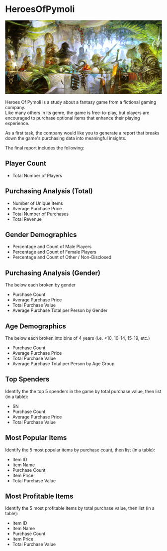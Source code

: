# HeroesOfPymoli
![Image of pymoli game](https://github.com/pessuman/HeroesOfPymoli/blob/master/Fantasy.jpg)


Heroes Of Pymoli is a study about a fantasy game from a fictional gaming company.		
Like many others in its genre, the game is free-to-play, but players are encouraged to purchase optional items that enhance their playing experience. 

As a first task, the company would like you to generate a report that breaks down the game's purchasing data into meaningful insights.

The final report includes the following:

## Player Count

- Total Number of Players


## Purchasing Analysis (Total)

- Number of Unique Items
- Average Purchase Price
- Total Number of Purchases
- Total Revenue


## Gender Demographics

- Percentage and Count of Male Players
- Percentage and Count of Female Players
- Percentage and Count of Other / Non-Disclosed


## Purchasing Analysis (Gender)

The below each broken by gender

- Purchase Count
- Average Purchase Price
- Total Purchase Value
- Average Purchase Total per Person by Gender




## Age Demographics

The below each broken into bins of 4 years (i.e. <10, 10-14, 15-19, etc.)

- Purchase Count
- Average Purchase Price
- Total Purchase Value
- Average Purchase Total per Person by Age Group




## Top Spenders

Identify the the top 5 spenders in the game by total purchase value, then list (in a table):

- SN
- Purchase Count
- Average Purchase Price
- Total Purchase Value




## Most Popular Items

Identify the 5 most popular items by purchase count, then list (in a table):

- Item ID
- Item Name
- Purchase Count
- Item Price
- Total Purchase Value




## Most Profitable Items

Identify the 5 most profitable items by total purchase value, then list (in a table):

- Item ID
- Item Name
- Purchase Count
- Item Price
- Total Purchase Value
